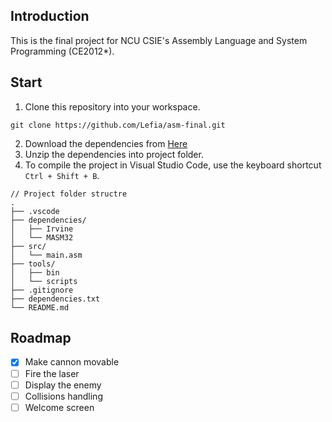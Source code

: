## Introduction
This is the final project for NCU CSIE's Assembly Language and System Programming (CE2012*).

## Start

1. Clone this repository into your workspace.
```shell
git clone https://github.com/Lefia/asm-final.git
```

2. Download the dependencies from [Here](https://drive.google.com/file/d/1rP-3o9Z4owrDwjXpgbMOdl_axcWxiuKI/view?usp=sharing)
3. Unzip the dependencies into project folder.
4. To compile the project in Visual Studio Code, use the keyboard shortcut `Ctrl + Shift + B`.
```
// Project folder structre
.
├── .vscode
├── dependencies/
│   ├── Irvine
│   └── MASM32
├── src/
│   └── main.asm
├── tools/
│   ├── bin
│   └── scripts
├── .gitignore
├── dependencies.txt
└── README.md
```

## Roadmap
- [x] Make cannon movable
- [ ] Fire the laser
- [ ] Display the enemy
- [ ] Collisions handling
- [ ] Welcome screen